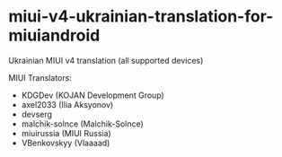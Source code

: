miui-v4-ukrainian-translation-for-miuiandroid
============

Ukrainian MIUI v4 translation (all supported devices)

MIUI Translators:
 - KDGDev (KOJAN Development Group)
 - axel2033 (Ilia Aksyonov)
 - devserg
 - malchik-solnce (Malchik-Solnce)
 - miuirussia (MIUI Russia)
 - VBenkovskyy (Vlaaaad)